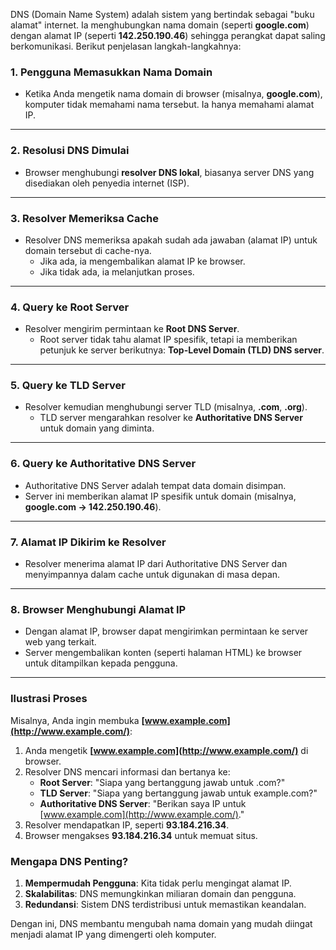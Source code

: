 DNS (Domain Name System) adalah sistem yang bertindak sebagai "buku alamat" internet. Ia menghubungkan nama domain (seperti **google.com**) dengan alamat IP (seperti **142.250.190.46**) sehingga perangkat dapat saling berkomunikasi. Berikut penjelasan langkah-langkahnya:

### 1. **Pengguna Memasukkan Nama Domain**

- Ketika Anda mengetik nama domain di browser (misalnya, **google.com**), komputer tidak memahami nama tersebut. Ia hanya memahami alamat IP.

---

### 2. **Resolusi DNS Dimulai**

- Browser menghubungi **resolver DNS lokal**, biasanya server DNS yang disediakan oleh penyedia internet (ISP).

---

### 3. **Resolver Memeriksa Cache**

- Resolver DNS memeriksa apakah sudah ada jawaban (alamat IP) untuk domain tersebut di cache-nya.
    - Jika ada, ia mengembalikan alamat IP ke browser.
    - Jika tidak ada, ia melanjutkan proses.

---

### 4. **Query ke Root Server**

- Resolver mengirim permintaan ke **Root DNS Server**.
    - Root server tidak tahu alamat IP spesifik, tetapi ia memberikan petunjuk ke server berikutnya: **Top-Level Domain (TLD) DNS server**.

---

### 5. **Query ke TLD Server**

- Resolver kemudian menghubungi server TLD (misalnya, **.com**, **.org**).
    - TLD server mengarahkan resolver ke **Authoritative DNS Server** untuk domain yang diminta.

---

### 6. **Query ke Authoritative DNS Server**

- Authoritative DNS Server adalah tempat data domain disimpan.
- Server ini memberikan alamat IP spesifik untuk domain (misalnya, **google.com -> 142.250.190.46**).

---

### 7. **Alamat IP Dikirim ke Resolver**

- Resolver menerima alamat IP dari Authoritative DNS Server dan menyimpannya dalam cache untuk digunakan di masa depan.

---

### 8. **Browser Menghubungi Alamat IP**

- Dengan alamat IP, browser dapat mengirimkan permintaan ke server web yang terkait.
- Server mengembalikan konten (seperti halaman HTML) ke browser untuk ditampilkan kepada pengguna.

---

### Ilustrasi Proses

Misalnya, Anda ingin membuka **[www.example.com](http://www.example.com/)**:

1. Anda mengetik **[www.example.com](http://www.example.com/)** di browser.
2. Resolver DNS mencari informasi dan bertanya ke:
    - **Root Server**: "Siapa yang bertanggung jawab untuk .com?"
    - **TLD Server**: "Siapa yang bertanggung jawab untuk example.com?"
    - **Authoritative DNS Server**: "Berikan saya IP untuk [www.example.com](http://www.example.com/)."
3. Resolver mendapatkan IP, seperti **93.184.216.34**.
4. Browser mengakses **93.184.216.34** untuk memuat situs.

### Mengapa DNS Penting?

1. **Mempermudah Pengguna**: Kita tidak perlu mengingat alamat IP.
2. **Skalabilitas**: DNS memungkinkan miliaran domain dan pengguna.
3. **Redundansi**: Sistem DNS terdistribusi untuk memastikan keandalan.

Dengan ini, DNS membantu mengubah nama domain yang mudah diingat menjadi alamat IP yang dimengerti oleh komputer.